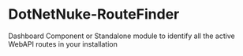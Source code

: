 DotNetNuke-RouteFinder
======================

Dashboard Component or Standalone module to identify all the active WebAPI routes in your installation
